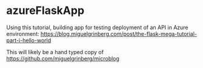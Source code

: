 # azureFlaskApp
Using this tutorial, building app for testing deployment of an API in Azure environment: https://blog.miguelgrinberg.com/post/the-flask-mega-tutorial-part-i-hello-world

This will likely be a hand typed copy of https://github.com/miguelgrinberg/microblog


